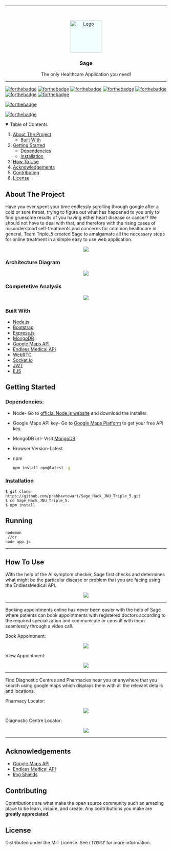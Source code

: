 
***

<!-- PROJECT LOGO -->
<br />
<p align="center">
  <a href="https://github.com/prabhavtewari/Sage_Hack_JNU_Triple_5/blob/main/public/img/logo.png">
    <img src="./public/img/logo.png" alt="Logo" width="100" style="background-color: azure;border-radius:3px;">
  </a>

  <h3 align="center">Sage</h3>
  <p align="center">
  The only Healthcare Application you need!
</p>

***

[![forthebadge](https://forthebadge.com/images/badges/made-with-javascript.svg)](https://forthebadge.com)
[![forthebadge](https://forthebadge.com/images/badges/open-source.svg)](https://forthebadge.com)
[![forthebadge](https://forthebadge.com/images/badges/uses-html.svg)](https://forthebadge.com)
[![forthebadge](https://forthebadge.com/images/badges/uses-css.svg)](https://forthebadge.com)
[![forthebadge](https://forthebadge.com/images/badges/uses-git.svg)](https://forthebadge.com)
[![forthebadge](https://forthebadge.com/images/badges/built-with-love.svg)](https://forthebadge.com)
[![forthebadge](https://forthebadge.com/images/badges/fo-real.svg)](https://forthebadge.com)

[![forthebadge](https://img.shields.io/badge/Made%20using-Google%20Maps-blue)](https://forthebadge.com)

[![forthebadge](https://img.shields.io/badge/Made%20using-Endless%20Medical-blue)](https://forthebadge.com)


<!-- TABLE OF CONTENTS -->
<details open="open">
  <summary>Table of Contents</summary>
  <ol>
    <li>
      <a href="#about-the-project">About The Project</a>
      <ul>
        <li><a href="#built-with">Built With</a></li>
      </ul>
    </li>
    <li>
      <a href="#getting-started">Getting Started</a>
      <ul>
        <li><a href="#dependencies">Dependencies</a></li>
        <li><a href="#installation">Installation</a></li>
      </ul>
    </li>
    <li><a href="#how-to-use">How To Use</a></li>
    <li><a href="#acknowledgements">Acknowledgements</a></li>
    <li><a href="contributing">Contributing</a></li>
    <li><a href="license">License</a></li>
  </ol>
</details>

<!-- ABOUT THE PROJECT -->
## About The Project

Have you ever spent your time endlessly scrolling through google after a cold or sore throat, trying to figure out what has happened to you only to find gruesome results of you having either heart disease or cancer?
We should not have to deal with that, and therefore with the rising cases of misunderstood self-treatments and concerns for common healthcare in general, Team Triple_5 created Sage to amalgamate all the necessary steps for online treatment in a simple easy to use web application.


  <p align='center'><img src="public/img/screenshots/1.JPG">
<p align="center">

### Architecture Diagram

<p align='center'><img src="screens/AchitectureDiagram.jpg">
<p align="center">

### Competetive Analysis

<p align='center'><img src="screens/CompiAnalysis.jpg">
<p align="center">

### Built With

* [Node.js](https://nodejs.org/en/)
* [Bootstrap](https://getbootstrap.com)
* [Express.js](https://expressjs.com)
* [MongoDB](https://www.mongodb.com/cloud)
* [Google Maps API](https://developers.google.com/maps)
* [Endless Medical API](https://endlessmedical.com/)
* [WebRTC](https://webrtc.org/)
* [Socket.io](https://socket.io/)
* [JWT](https://jwt.io/)
* [EJS](https://ejs.co/)


<!-- GETTING STARTED -->
## Getting Started


### Dependencies:

* Node-
  Go to [official Node.js website](https://nodejs.org/) and download the installer.
  
* Google Maps API key-
  Go to [Google Maps Platform](https://developers.google.com/maps) to get your free API key.
  
* MongoDB url-
  Visit [MongoDB](https://www.mongodb.com/) 
  
* Browser Version-Latest  
 
* npm
  ```sh
  npm install npm@latest -g
  ```


### Installation


    $ git clone https://github.com/prabhavtewari/Sage_Hack_JNU_Triple_5.git
    $ cd Sage_Hack_JNU_Triple_5.
    $ npm install
 

<!-- USAGE EXAMPLES -->
## Running

    nodemon
     //or
    node app.js
  
  ***
## How To Use
  
 With the help of the AI symptom checker, Sage first checks and determines what might be the particular disease or problem that you are facing using the  EndlessMedical API.
  

<p align='center'><img src="screens/screen2.jpg">
<p align="center">

  ***
  
Booking appointments online has never been easier with the help of Sage where patients can book appointments with registered doctors according to the required specialization and communicate or consult with them seamlessly through a video call.
  
Book Appointment:  
  
<p align='center'><img src="screens/screen3.jpg">
  <p align="center">
    
    
 View Appointment:
    
  <p align='center'><img src="screens/screen4.jpg">
  <p align="center">
    
  ***
  
  Find Diagnostic Centres and Pharmacies near you or anywhere that you search using google maps which displays them with all the relevant details and locations.
  
Pharmacy Locator:
<p align='center'><img src="public/img/screenshots/2.JPG">
<p align="center">

Diagnostic Centre Locator:
<p align='center'><img src="public/img/screenshots/3.JPG">
<p align="center">


***

<!-- ACKNOWLEDGEMENTS -->
## Acknowledgements

* [Google Maps API](https://developers.google.com/maps)
* [Endless Medical API](https://endlessmedical.com/)
* [Img Shields](https://shields.io)



<!-- CONTRIBUTING -->
## Contributing

Contributions are what make the open source community such an amazing place to be learn, inspire, and create. Any contributions you make are **greatly appreciated**.



<!-- LICENSE -->
## License

Distributed under the MIT License. See `LICENSE` for more information.
